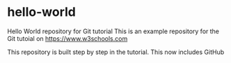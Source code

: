 # hello-world
Hello World repository for Git tutorial
This is an example repository for the Git tutoial on https://www.w3schools.com

This repository is built step by step in the tutorial.
This now includes GitHub
